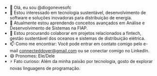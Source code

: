 - 👋 Olá, eu sou @diogonevesofc
- 👀 Estou interessado em tecnologia sustentável, desenvolvimento de software e soluções inovadoras para distribuição de energia.
- 🌱 Atualmente estou aprendendo conceitos avançados em Análise e Desenvolvimento de Sistemas na FIAP.
- 💞️ Estou procurando colaborar em projetos relacionados a fintech, gestão sustentável dos oceanos e sistemas de distribuição elétrica.
- 📫 Como me encontrar: Você pode entrar em contato comigo pelo e-mail connecteddover@gmail.com ou se conectar comigo no LinkedIn.
- 😄 Pronomes: Ele/Dele
- ⚡ Fato curioso: Além da minha paixão por tecnologia, gosto de explorar novas linguagens de programação.
